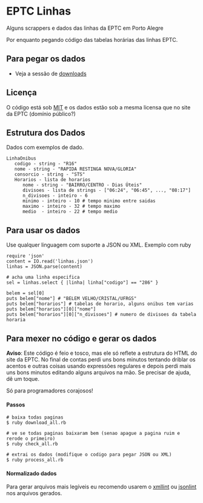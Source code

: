 EPTC Linhas
==============

Alguns scrappers e dados das linhas da EPTC em Porto Alegre

Por enquanto pegando código das tabelas horárias das linhas EPTC.

## Para pegar os dados

* Veja a sessão de [downloads](http://matehackers.org/doku.php?id=eptc_linhas&#tabelas_horarias)

## Licença

O código está sob [MIT](http://opensource.org/licenses/MIT) e os dados estão sob a mesma licensa que no site da EPTC (domínio público?)

## Estrutura dos Dados

Dados com exemplos de dado.

    LinhaOnibus
       codigo - string - "R16"
       nome - string - "RAPIDA RESTINGA NOVA/GLORIA"
       consorcio - string - "STS"
       Horarios - lista de horarios
          nome - string - "BAIRRO/CENTRO - Dias Úteis"
          divisoes - lista de strings - ["06:24", "06:45", ..., "08:17"]
          n_divisoes - inteiro - 6
          minimo - inteiro - 10 # tempo minimo entre saidas
          maximo - inteiro - 32 # tempo maximo
          medio  - inteiro - 22 # tempo medio

## Para usar os dados

Use qualquer linguagem com suporte a JSON ou XML. Exemplo com ruby

    require 'json'
    content = IO.read('linhas.json')
    linhas = JSON.parse(content)
    
    # acha uma linha especifica
    sel = linhas.select { |linha| linha["codigo"] == "286" }
    
    belem = sel[0]
    puts belem["nome"] # "BELEM VELHO/CRISTAL/UFRGS"
    puts belem["horarios"] # tabelas de horario, alguns onibus tem varias
    puts belem["horarios"][0]["nome"]
    puts belem["horarios"][0]["n_divisoes"] # numero de divisoes da tabela horaria

## Para mexer no código e gerar os dados

**Aviso**: Este código é feio e tosco, mas ele só reflete a estrutura do HTML do site da EPTC. No final de contas perdi uns bons minutos tentando driblar os acentos e outras coisas usando expressões regulares e depois perdi mais uns bons minutos editando alguns arquivos na mão. Se precisar de ajuda, dê um toque.

Só para programadores corajosos!

#### Passos

    # baixa todas paginas
    $ ruby download_all.rb

    # ve se todas paginas baixaram bem (senao apague a pagina ruim e rerode o primeiro)
    $ ruby check_all.rb

    # extrai os dados (modifique o codigo para pegar JSON ou XML)
    $ ruby process_all.rb

#### Normalizado dados

Para gerar arquivos mais legíveis eu recomendo usarem o [xmllint](http://xmlsoft.org/xmllint.html) ou [jsonlint](https://github.com/zaach/jsonlint) nos arquivos gerados.
